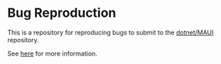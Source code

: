 ﻿# Bug Reproduction

This is a repository for reproducing bugs to submit to the [dotnet/MAUI](https://github.com/dotnet/maui) repository.

See [here](https://github.com/dotnet/maui/blob/main/.github/repro.md) for more information.

